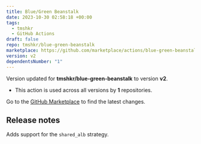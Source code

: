 ```yaml
---
title: Blue/Green Beanstalk
date: 2023-10-30 02:58:18 +00:00
tags:
  - tmshkr
  - GitHub Actions
draft: false
repo: tmshkr/blue-green-beanstalk
marketplace: https://github.com/marketplace/actions/blue-green-beanstalk
version: v2
dependentsNumber: "1"
---
```



Version updated for **tmshkr/blue-green-beanstalk** to version **v2**.
- This action is used across all versions by **1** repositories.

Go to the [GitHub Marketplace](https://github.com/marketplace/actions/blue-green-beanstalk) to find the latest changes.

## Release notes

Adds support for the `shared_alb` strategy.
